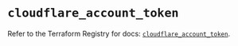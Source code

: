 # `cloudflare_account_token`

Refer to the Terraform Registry for docs: [`cloudflare_account_token`](https://registry.terraform.io/providers/cloudflare/cloudflare/5.8.2/docs/resources/account_token).
